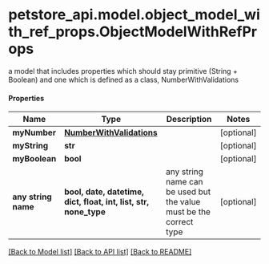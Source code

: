 # petstore_api.model.object_model_with_ref_props.ObjectModelWithRefProps

a model that includes properties which should stay primitive (String + Boolean) and one which is defined as a class, NumberWithValidations

#### Properties
Name | Type | Description | Notes
------------ | ------------- | ------------- | -------------
**myNumber** | [**NumberWithValidations**](NumberWithValidations.md) |  | [optional] 
**myString** | **str** |  | [optional] 
**myBoolean** | **bool** |  | [optional] 
**any string name** | **bool, date, datetime, dict, float, int, list, str, none_type** | any string name can be used but the value must be the correct type | [optional]

[[Back to Model list]](../../README.md#documentation-for-models) [[Back to API list]](../../README.md#documentation-for-api-endpoints) [[Back to README]](../../README.md)

